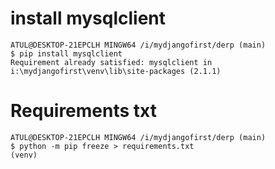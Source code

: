 # install mysqlclient
```
ATUL@DESKTOP-21EPCLH MINGW64 /i/mydjangofirst/derp (main)
$ pip install mysqlclient
Requirement already satisfied: mysqlclient in i:\mydjangofirst\venv\lib\site-packages (2.1.1)

```
# Requirements txt
```
ATUL@DESKTOP-21EPCLH MINGW64 /i/mydjangofirst/derp (main)
$ python -m pip freeze > requirements.txt
(venv) 
```